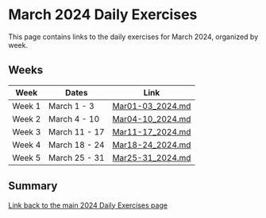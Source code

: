 # March 2024 Daily Exercises

This page contains links to the daily exercises for March 2024, organized by week.

## Weeks

| Week   | Dates         | Link                                 |
|--------|---------------|--------------------------------------|
| Week 1 | March 1 - 3   | [Mar01-03_2024.md](Mar01-03_2024.md) |
| Week 2 | March 4 - 10  | [Mar04-10_2024.md](Mar04-10_2024.md) |
| Week 3 | March 11 - 17 | [Mar11-17_2024.md](Mar11-17_2024.md) |
| Week 4 | March 18 - 24 | [Mar18-24_2024.md](Mar18-24_2024.md) |
| Week 5 | March 25 - 31 | [Mar25-31_2024.md](Mar25-31_2024.md) |

## Summary

[Link back to the main 2024 Daily Exercises page](2024-Daily-Exercises.md)